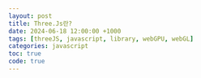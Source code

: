 ```yaml
---
layout: post
title: Three.Js란?
date: 2024-06-18 12:00:00 +1000
tags: [threeJS, javascript, library, webGPU, webGL]
categories: javascript
toc: true
code: true
---
```

<div id="canvas-container" style="width: 100%; height: 100%;"></div>

## Three.js란?
Three.js는 <mark>웹에서 3D 그래픽을 쉽게 구현할 수 있도록 돕는 자바스크립트 라이브러리</mark>입니다. <br>
Three.js를 사용하면 **HTML5 캔버스, SVG, WebGL을 통해 복잡한 3D 장면**을 만들고 렌더링할 수 있습니다. 
이 라이브러리는 웹 개발자들이 3D 애니메이션, 인터랙티브 비주얼라이제이션, 게임 등을 개발하는 데 매우 유용합니다.

<details style="padding: 10px;">
  <summary>GPU(Graphics Processing Unit): GPU는 그래픽 렌더링 작업을 수행하는 특수한 <u>하드웨어</u> 장치.</summary>
    CPU(Central Processing Unit)가 일반적인 계산 작업을 처리하는 반면, <mark>GPU는 대량의 그래픽 데이터를 병렬로 처리</mark>하는 데 최적화되어 있습니다. GPU는 수천 개의 작은 코어를 사용하여 동시에 여러 작업을 병렬로 처리할 수 있어, 복잡한 3D 그래픽스를 빠르고 효율적으로 렌더링할 수 있습니다.
</details>

<details style="padding: 10px;">
  <summary>WebGL(Web Graphics Library): 웹 브라우저에서 3D 그래픽스를 구현하기 위한 자바스크립트 API.</summary>
    WebGL은 HTML5 캔버스를 통해 3D 그래픽스를 그릴 수 있도록 도와주며, 이를 위해 <mark>GPU</mark>(Graphics Processing Unit)를 활용합니다. WebGL은 <span title="임베디드">OpenGL ES(Embedded Systems)의 자바스크립트 버전으로, 웹 페이지에서 플러그인 없이 직접적으로 3D 그래픽스를 렌더링할 수 있게 합니다.
</details>


```html
<div id="canvas-container"></div>
```

1. Three.js 라이브러리 로드

```javascript
<script type="module">
    import * as THREE from 'https://cdn.jsdelivr.net/npm/three/build/three.module.js';
</script>
```

2. 장면(Scene) 생성: 3D 객체를 배치할 장면을 생성.

```javascript
const scene = new THREE.Scene();
```

3. 카메라(Camera) 설정: 장면을 바라볼 카메라를 설정.

```javascript
const camera = new THREE.PerspectiveCamera(75, window.innerWidth / window.innerHeight, 0.1, 1000);
camera.position.z = 5;
```

4. 렌더러(Renderer) 생성: 렌더러는 <u>장면</u>과 <u>카메라</u>를 사용하여 화면에 3D 그래픽스를 렌더링. WebGLRenderer를 사용하여 렌더러를 생성하고 설정.

```javascript
const renderer = new THREE.WebGLRenderer();
renderer.setSize(window.innerWidth, window.innerHeight);
// document.body.appendChild(renderer.domElement);
const container = document.getElementById("canvas-container");
container.appendChild(renderer.domElement);
```

6. 애니메이션 설정: 애니메이션 루프를 설정하여 지속적으로 3D 장면을 업데이트하고 렌더링.

```javascript
function animate() {
    requestAnimationFrame(animate);

    cube.rotation.x += 0.01;
    cube.rotation.y += 0.01;

    renderer.render(scene, camera);
}
animate();
```

<script type="module">
    import * as THREE from 'https://cdn.jsdelivr.net/npm/three/build/three.module.js';
    const container = document.getElementById("canvas-container");
    const width = container.clientWidth;
    const height = width / 2;

    const scene = new THREE.Scene();
    // 원근 카메라(Perspective Camera) [ FOV, 종횡비, 근거리, 원거리 ]
    const camera = new THREE.PerspectiveCamera(75, width / height, 0.1, 1000);
    camera.position.z = 5;

    const renderer = new THREE.WebGLRenderer( { antialias: true } );
    renderer.setSize(width, height);
    container.appendChild(renderer.domElement);

    const geometry = new THREE.BoxGeometry(1, 1, 1);
    const material = new THREE.MeshBasicMaterial({ color: 0x00ff00 });
    const cube = new THREE.Mesh(geometry, material);

    scene.add(cube);

    function animate() {
        requestAnimationFrame(animate);
        cube.rotation.x += 0.01;
        cube.rotation.y += 0.01;
        renderer.render(scene, camera);
    }
    animate();
</script>
